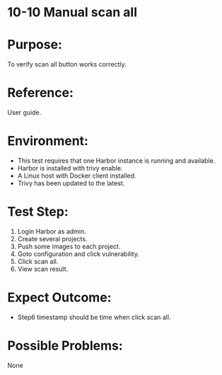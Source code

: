 10-10 Manual scan all
=======
# Purpose:
To verify scan all button works correctly.  

# Reference:
User guide.  

# Environment:
* This test requires that one Harbor instance is running and available.  
* Harbor is installed with trivy enable.  
* A Linux host with Docker client installed.  
* Trivy has been updated to the latest.  

# Test Step:
1. Login Harbor as admin.  
2. Create several projects.  
3. Push some images to each project.  
4. Goto configuration and click vulnerability.  
5. Click scan all.  
6. View scan result.  

# Expect Outcome:
* Step6 timestamp should be time when click scan all.  

# Possible Problems:
None
